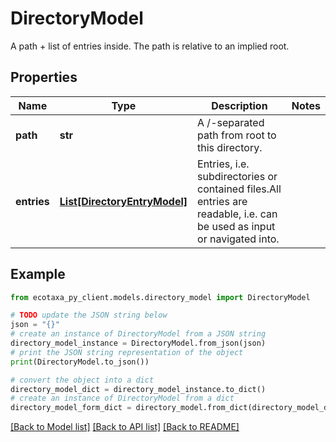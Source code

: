 # DirectoryModel

A path + list of entries inside. The path is relative to an implied root.

## Properties

Name | Type | Description | Notes
------------ | ------------- | ------------- | -------------
**path** | **str** | A /-separated path from root to this directory. | 
**entries** | [**List[DirectoryEntryModel]**](DirectoryEntryModel.md) | Entries, i.e. subdirectories or contained files.All entries are readable, i.e. can be used as input or navigated into. | 

## Example

```python
from ecotaxa_py_client.models.directory_model import DirectoryModel

# TODO update the JSON string below
json = "{}"
# create an instance of DirectoryModel from a JSON string
directory_model_instance = DirectoryModel.from_json(json)
# print the JSON string representation of the object
print(DirectoryModel.to_json())

# convert the object into a dict
directory_model_dict = directory_model_instance.to_dict()
# create an instance of DirectoryModel from a dict
directory_model_form_dict = directory_model.from_dict(directory_model_dict)
```
[[Back to Model list]](../README.md#documentation-for-models) [[Back to API list]](../README.md#documentation-for-api-endpoints) [[Back to README]](../README.md)


